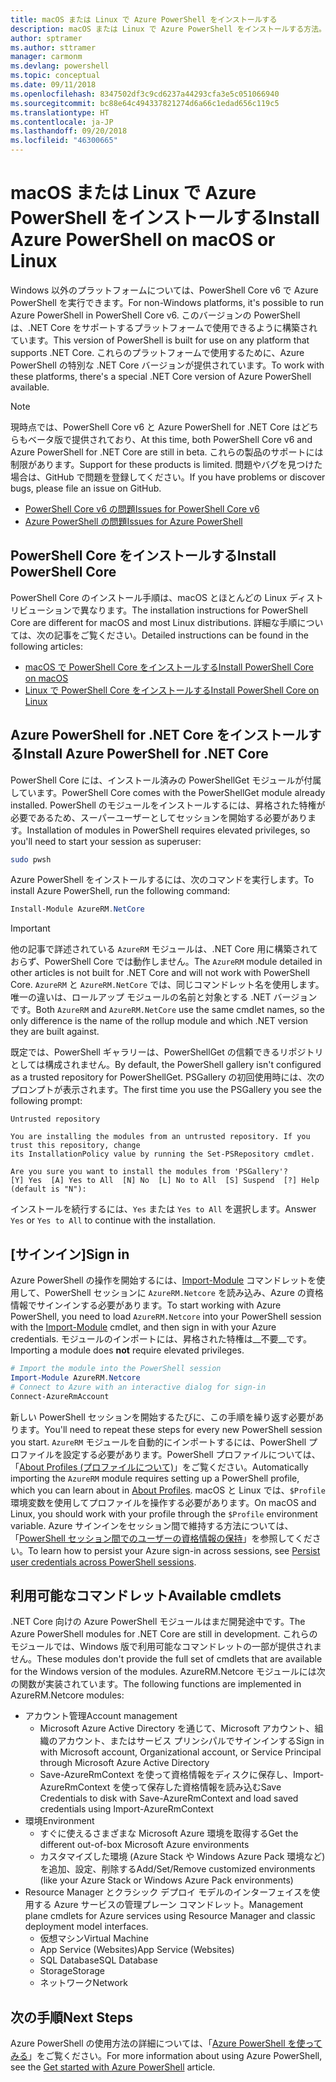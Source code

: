 ```yaml
---
title: macOS または Linux で Azure PowerShell をインストールする
description: macOS または Linux で Azure PowerShell をインストールする方法。
author: sptramer
ms.author: sttramer
manager: carmonm
ms.devlang: powershell
ms.topic: conceptual
ms.date: 09/11/2018
ms.openlocfilehash: 8347502df3c9cd6237a44293cfa3e5c051066940
ms.sourcegitcommit: bc88e64c494337821274d6a66c1edad656c119c5
ms.translationtype: HT
ms.contentlocale: ja-JP
ms.lasthandoff: 09/20/2018
ms.locfileid: "46300665"
---
```

# <a name="install-azure-powershell-on-macos-or-linux"></a><span data-ttu-id="99047-103">macOS または Linux で Azure PowerShell をインストールする</span><span class="sxs-lookup"><span data-stu-id="99047-103">Install Azure PowerShell on macOS or Linux</span></span>

<span data-ttu-id="99047-104">Windows 以外のプラットフォームについては、PowerShell Core v6 で Azure PowerShell を実行できます。</span><span class="sxs-lookup"><span data-stu-id="99047-104">For non-Windows platforms, it's possible to run Azure PowerShell in PowerShell Core v6.</span></span> <span data-ttu-id="99047-105">このバージョンの PowerShell は、.NET Core をサポートするプラットフォームで使用できるように構築されています。</span><span class="sxs-lookup"><span data-stu-id="99047-105">This version of PowerShell is built for use on any platform that supports .NET Core.</span></span> <span data-ttu-id="99047-106">これらのプラットフォームで使用するために、Azure PowerShell の特別な .NET Core バージョンが提供されています。</span><span class="sxs-lookup"><span data-stu-id="99047-106">To work with these platforms, there's a special .NET Core version of Azure PowerShell available.</span></span>

> [!NOTE]
> <span data-ttu-id="99047-107">現時点では、PowerShell Core v6 と Azure PowerShell for .NET Core はどちらもベータ版で提供されており、</span><span class="sxs-lookup"><span data-stu-id="99047-107">At this time, both PowerShell Core v6 and Azure PowerShell for .NET Core are still in beta.</span></span>
> <span data-ttu-id="99047-108">これらの製品のサポートには制限があります。</span><span class="sxs-lookup"><span data-stu-id="99047-108">Support for these products is limited.</span></span> <span data-ttu-id="99047-109">問題やバグを見つけた場合は、GitHub で問題を登録してください。</span><span class="sxs-lookup"><span data-stu-id="99047-109">If you have problems or discover bugs, please file an issue on GitHub.</span></span>
>
> * [<span data-ttu-id="99047-110">PowerShell Core v6 の問題</span><span class="sxs-lookup"><span data-stu-id="99047-110">Issues for PowerShell Core v6</span></span>](https://github.com/PowerShell/PowerShell/issues)
> * [<span data-ttu-id="99047-111">Azure PowerShell の問題</span><span class="sxs-lookup"><span data-stu-id="99047-111">Issues for Azure PowerShell</span></span>](https://github.com/azure/azure-docs-powershell/issues)

## <a name="install-powershell-core"></a><span data-ttu-id="99047-112">PowerShell Core をインストールする</span><span class="sxs-lookup"><span data-stu-id="99047-112">Install PowerShell Core</span></span>

<span data-ttu-id="99047-113">PowerShell Core のインストール手順は、macOS とほとんどの Linux ディストリビューションで異なります。</span><span class="sxs-lookup"><span data-stu-id="99047-113">The installation instructions for PowerShell Core are different for macOS and most Linux distributions.</span></span>
<span data-ttu-id="99047-114">詳細な手順については、次の記事をご覧ください。</span><span class="sxs-lookup"><span data-stu-id="99047-114">Detailed instructions can be found in the following articles:</span></span>

* [<span data-ttu-id="99047-115">macOS で PowerShell Core をインストールする</span><span class="sxs-lookup"><span data-stu-id="99047-115">Install PowerShell Core on macOS</span></span>](/powershell/scripting/setup/installing-powershell-core-on-macos)
* [<span data-ttu-id="99047-116">Linux で PowerShell Core をインストールする</span><span class="sxs-lookup"><span data-stu-id="99047-116">Install PowerShell Core on Linux</span></span>](/powershell/scripting/setup/installing-powershell-core-on-linux)

## <a name="install-azure-powershell-for-net-core"></a><span data-ttu-id="99047-117">Azure PowerShell for .NET Core をインストールする</span><span class="sxs-lookup"><span data-stu-id="99047-117">Install Azure PowerShell for .NET Core</span></span>

<span data-ttu-id="99047-118">PowerShell Core には、インストール済みの PowerShellGet モジュールが付属しています。</span><span class="sxs-lookup"><span data-stu-id="99047-118">PowerShell Core comes with the PowerShellGet module already installed.</span></span> <span data-ttu-id="99047-119">PowerShell のモジュールをインストールするには、昇格された特権が必要であるため、スーパーユーザーとしてセッションを開始する必要があります。</span><span class="sxs-lookup"><span data-stu-id="99047-119">Installation of modules in PowerShell requires elevated privileges, so you'll need to start your session as superuser:</span></span>

```bash
sudo pwsh
```

<span data-ttu-id="99047-120">Azure PowerShell をインストールするには、次のコマンドを実行します。</span><span class="sxs-lookup"><span data-stu-id="99047-120">To install Azure PowerShell, run the following command:</span></span>

```powershell
Install-Module AzureRM.NetCore
```

> [!IMPORTANT]
> <span data-ttu-id="99047-121">他の記事で詳述されている `AzureRM` モジュールは、.NET Core 用に構築されておらず、PowerShell Core では動作しません。</span><span class="sxs-lookup"><span data-stu-id="99047-121">The `AzureRM` module detailed in other articles is not built for .NET Core and will not work with PowerShell Core.</span></span> <span data-ttu-id="99047-122">`AzureRM` と `AzureRM.NetCore` では、同じコマンドレット名を使用します。唯一の違いは、ロールアップ モジュールの名前と対象とする .NET バージョンです。</span><span class="sxs-lookup"><span data-stu-id="99047-122">Both `AzureRM` and `AzureRM.NetCore` use the same cmdlet names, so the only difference is the name of the rollup module and which .NET version they are built against.</span></span>

<span data-ttu-id="99047-123">既定では、PowerShell ギャラリーは、PowerShellGet の信頼できるリポジトリとしては構成されません。</span><span class="sxs-lookup"><span data-stu-id="99047-123">By default, the PowerShell gallery isn't configured as a trusted repository for PowerShellGet.</span></span> <span data-ttu-id="99047-124">PSGallery の初回使用時には、次のプロンプトが表示されます。</span><span class="sxs-lookup"><span data-stu-id="99047-124">The first time you use the PSGallery you see the following prompt:</span></span>

```output
Untrusted repository

You are installing the modules from an untrusted repository. If you trust this repository, change
its InstallationPolicy value by running the Set-PSRepository cmdlet.

Are you sure you want to install the modules from 'PSGallery'?
[Y] Yes  [A] Yes to All  [N] No  [L] No to All  [S] Suspend  [?] Help (default is "N"):
```

<span data-ttu-id="99047-125">インストールを続行するには、`Yes` または `Yes to All` を選択します。</span><span class="sxs-lookup"><span data-stu-id="99047-125">Answer `Yes` or `Yes to All` to continue with the installation.</span></span>

## <a name="sign-in"></a><span data-ttu-id="99047-126">[サインイン]</span><span class="sxs-lookup"><span data-stu-id="99047-126">Sign in</span></span>

<span data-ttu-id="99047-127">Azure PowerShell の操作を開始するには、[Import-Module](/powershell/module/Microsoft.PowerShell.Core/Import-Module) コマンドレットを使用して、PowerShell セッションに `AzureRM.Netcore` を読み込み、Azure の資格情報でサインインする必要があります。</span><span class="sxs-lookup"><span data-stu-id="99047-127">To start working with Azure PowerShell, you need to load `AzureRM.Netcore` into your PowerShell session with the [Import-Module](/powershell/module/Microsoft.PowerShell.Core/Import-Module) cmdlet, and then sign in with your Azure credentials.</span></span> <span data-ttu-id="99047-128">モジュールのインポートには、昇格された特権は__不要__です。</span><span class="sxs-lookup"><span data-stu-id="99047-128">Importing a module does __not__ require elevated privileges.</span></span>

```powershell
# Import the module into the PowerShell session
Import-Module AzureRM.Netcore
# Connect to Azure with an interactive dialog for sign-in
Connect-AzureRmAccount
```

<span data-ttu-id="99047-129">新しい PowerShell セッションを開始するたびに、この手順を繰り返す必要があります。</span><span class="sxs-lookup"><span data-stu-id="99047-129">You'll need to repeat these steps for every new PowerShell session you start.</span></span> <span data-ttu-id="99047-130">`AzureRM` モジュールを自動的にインポートするには、PowerShell プロファイルを設定する必要があります。PowerShell プロファイルについては、「[About Profiles (プロファイルについて)](/powershell/module/microsoft.powershell.core/about/about_profiles)」をご覧ください。</span><span class="sxs-lookup"><span data-stu-id="99047-130">Automatically importing the `AzureRM` module requires setting up a PowerShell profile, which you can learn about in [About Profiles](/powershell/module/microsoft.powershell.core/about/about_profiles).</span></span>
<span data-ttu-id="99047-131">macOS と Linux では、`$Profile` 環境変数を使用してプロファイルを操作する必要があります。</span><span class="sxs-lookup"><span data-stu-id="99047-131">On macOS and Linux, you should work with your profile through the `$Profile` environment variable.</span></span> <span data-ttu-id="99047-132">Azure サインインをセッション間で維持する方法については、「[PowerShell セッション間でのユーザーの資格情報の保持](context-persistence.md)」を参照してください。</span><span class="sxs-lookup"><span data-stu-id="99047-132">To learn how to persist your Azure sign-in across sessions, see [Persist user credentials across PowerShell sessions](context-persistence.md).</span></span>

## <a name="available-cmdlets"></a><span data-ttu-id="99047-133">利用可能なコマンドレット</span><span class="sxs-lookup"><span data-stu-id="99047-133">Available cmdlets</span></span>

<span data-ttu-id="99047-134">.NET Core 向けの Azure PowerShell モジュールはまだ開発途中です。</span><span class="sxs-lookup"><span data-stu-id="99047-134">The Azure PowerShell modules for .NET Core are still in development.</span></span> <span data-ttu-id="99047-135">これらのモジュールでは、Windows 版で利用可能なコマンドレットの一部が提供されません。</span><span class="sxs-lookup"><span data-stu-id="99047-135">These modules don't provide the full set of cmdlets that are available for the Windows version of the modules.</span></span> <span data-ttu-id="99047-136">AzureRM.Netcore モジュールには次の関数が実装されています。</span><span class="sxs-lookup"><span data-stu-id="99047-136">The following functions are implemented in AzureRM.Netcore modules:</span></span>

* <span data-ttu-id="99047-137">アカウント管理</span><span class="sxs-lookup"><span data-stu-id="99047-137">Account management</span></span>
  * <span data-ttu-id="99047-138">Microsoft Azure Active Directory を通じて、Microsoft アカウント、組織のアカウント、またはサービス プリンシパルでサインインする</span><span class="sxs-lookup"><span data-stu-id="99047-138">Sign in with Microsoft account, Organizational account, or Service Principal through Microsoft Azure Active Directory</span></span>
  * <span data-ttu-id="99047-139">Save-AzureRmContext を使って資格情報をディスクに保存し、Import-AzureRmContext を使って保存した資格情報を読み込む</span><span class="sxs-lookup"><span data-stu-id="99047-139">Save Credentials to disk with Save-AzureRmContext and load saved credentials using Import-AzureRmContext</span></span>
* <span data-ttu-id="99047-140">環境</span><span class="sxs-lookup"><span data-stu-id="99047-140">Environment</span></span>
  * <span data-ttu-id="99047-141">すぐに使えるさまざまな Microsoft Azure 環境を取得する</span><span class="sxs-lookup"><span data-stu-id="99047-141">Get the different out-of-box Microsoft Azure environments</span></span>
  * <span data-ttu-id="99047-142">カスタマイズした環境 (Azure Stack や Windows Azure Pack 環境など) を追加、設定、削除する</span><span class="sxs-lookup"><span data-stu-id="99047-142">Add/Set/Remove customized environments (like your Azure Stack or Windows Azure Pack environments)</span></span>
* <span data-ttu-id="99047-143">Resource Manager とクラシック デプロイ モデルのインターフェイスを使用する Azure サービスの管理プレーン コマンドレット。</span><span class="sxs-lookup"><span data-stu-id="99047-143">Management plane cmdlets for Azure services using Resource Manager and classic deployment model interfaces.</span></span>
  * <span data-ttu-id="99047-144">仮想マシン</span><span class="sxs-lookup"><span data-stu-id="99047-144">Virtual Machine</span></span>
  * <span data-ttu-id="99047-145">App Service (Websites)</span><span class="sxs-lookup"><span data-stu-id="99047-145">App Service (Websites)</span></span>
  * <span data-ttu-id="99047-146">SQL Database</span><span class="sxs-lookup"><span data-stu-id="99047-146">SQL Database</span></span>
  * <span data-ttu-id="99047-147">Storage</span><span class="sxs-lookup"><span data-stu-id="99047-147">Storage</span></span>
  * <span data-ttu-id="99047-148">ネットワーク</span><span class="sxs-lookup"><span data-stu-id="99047-148">Network</span></span>

## <a name="next-steps"></a><span data-ttu-id="99047-149">次の手順</span><span class="sxs-lookup"><span data-stu-id="99047-149">Next Steps</span></span>

<span data-ttu-id="99047-150">Azure PowerShell の使用方法の詳細については、「[Azure PowerShell を使ってみる](get-started-azureps.md)」をご覧ください。</span><span class="sxs-lookup"><span data-stu-id="99047-150">For more information about using Azure PowerShell, see the [Get started with Azure PowerShell](get-started-azureps.md) article.</span></span>
